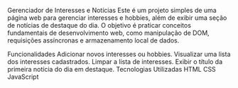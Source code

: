 Gerenciador de Interesses e Notícias
Este é um projeto simples de uma página web para gerenciar interesses e hobbies, além de exibir uma seção de notícias de destaque do dia. O objetivo é praticar conceitos fundamentais de desenvolvimento web, como manipulação de DOM, requisições assíncronas e armazenamento local de dados.

Funcionalidades
Adicionar novos interesses ou hobbies.
Visualizar uma lista dos interesses cadastrados.
Limpar a lista de interesses.
Exibir o título da primeira notícia do dia em destaque.
Tecnologias Utilizadas
HTML
CSS
JavaScript
